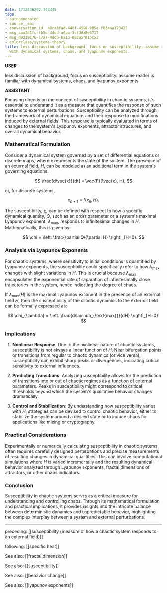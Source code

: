 ```yaml
---
date: 1712436292.743345
tags:
- autogenerated
- source__oai
- conversation_id__a8ca3fad-446f-4550-985e-f83aaa170427
- msg_aaa2d1fc-fb5c-44ed-a6aa-3cf36a8e6717
- msg_d9219176-17a7-4d0b-ba13-092a5701bc52
- colorclass/systems-theory
title: less discussion of background, focus on susceptibility. assume reader is familiar
  with dynamical systems, chaos, and lyapunov exponents.
---
```


**USER**

less discussion of background, focus on susceptibility. assume reader is familiar with dynamical systems, chaos, and lyapunov exponents.


**ASSISTANT**

Focusing directly on the concept of susceptibility in chaotic systems, it's essential to understand it as a measure that quantifies the response of such systems to external perturbations. Susceptibility can be analyzed through the framework of dynamical equations and their response to modifications induced by external fields. This response is typically evaluated in terms of changes to the system's Lyapunov exponents, attractor structures, and overall dynamical behavior.

### Mathematical Formulation

Consider a dynamical system governed by a set of differential equations or discrete maps, where $x$ represents the state of the system. The presence of an external field, $H$, can be modeled as an additional term in the system's governing equations:

$$
\frac{d\vec{x}}{dt} = \vec{F}(\vec{x}, H),
$$

or, for discrete systems,

$$
x_{n+1} = f(x_n, H).
$$

The susceptibility, $\chi$, can be defined with respect to how a specific dynamical quantity, $Q$, such as an order parameter or a system's maximal Lyapunov exponent, $\lambda_{\text{max}}$, responds to infinitesimal changes in $H$. Mathematically, this is given by:

$$
\chi = \left. \frac{\partial Q}{\partial H} \right|_{H=0}.
$$

### Analysis via Lyapunov Exponents

For chaotic systems, where sensitivity to initial conditions is quantified by Lyapunov exponents, the susceptibility could specifically refer to how $\lambda_{\text{max}}$ changes with slight variations in $H$. This is crucial because $\lambda_{\text{max}}$ encapsulates the exponential rate of separation of infinitesimally close trajectories in the system, hence indicating the degree of chaos.

If $\lambda_{\text{max}}(H)$ is the maximal Lyapunov exponent in the presence of an external field $H$, then the susceptibility of the chaotic dynamics to the external field can be formally expressed as:

$$
\chi_{\lambda} = \left. \frac{d\lambda_{\text{max}}}{dH} \right|_{H=0}.
$$

### Implications

1. **Nonlinear Response**: Due to the nonlinear nature of chaotic systems, susceptibility is not always a linear function of $H$. Near bifurcation points or transitions from regular to chaotic dynamics (or vice versa), susceptibility can exhibit sharp peaks or divergences, indicating critical sensitivity to external influences.

2. **Predicting Transitions**: Analyzing susceptibility allows for the prediction of transitions into or out of chaotic regimes as a function of external parameters. Peaks in susceptibility might correspond to critical thresholds beyond which the system's qualitative behavior changes dramatically.

3. **Control and Stabilization**: By understanding how susceptibility varies with $H$, strategies can be devised to control chaotic behavior, either to stabilize the system around a desired state or to induce chaos for applications like mixing or cryptography.

### Practical Considerations

Experimentally or numerically calculating susceptibility in chaotic systems often requires carefully designed perturbations and precise measurements of resulting changes in dynamical quantities. This can involve computational simulations where $H$ is varied incrementally and the resulting dynamical behavior analyzed through Lyapunov exponents, fractal dimensions of attractors, or other chaos indicators.

### Conclusion

Susceptibility in chaotic systems serves as a critical measure for understanding and controlling chaos. Through its mathematical formulation and practical implications, it provides insights into the intricate balance between deterministic dynamics and unpredictable behavior, highlighting the complex interplay between a system and external perturbations.


---

preceding: [[susceptibility (measure of how a chaotic system responds to an external field)]]  


following: [[specific heat]]

See also: [[fractal dimension]]


See also: [[susceptibility]]


See also: [[behavior change]]


See also: [[lyapunov exponents]]